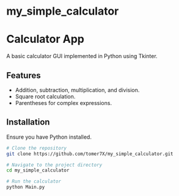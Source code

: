 # my_simple_calculator

# Calculator App

A basic calculator GUI implemented in Python using Tkinter.

## Features

- Addition, subtraction, multiplication, and division.
- Square root calculation.
- Parentheses for complex expressions.

## Installation

Ensure you have Python installed.

```bash
# Clone the repository
git clone https://github.com/tomer7X/my_simple_calculator.git

# Navigate to the project directory
cd my_simple_calculator

# Run the calculator
python Main.py
